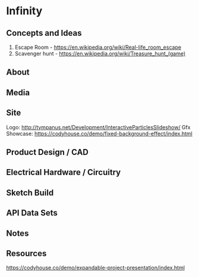 # Infinity

## Concepts and Ideas
1. Escape Room - https://en.wikipedia.org/wiki/Real-life_room_escape
2. Scavenger hunt - https://en.wikipedia.org/wiki/Treasure_hunt_(game)

## About

## Media

## Site
Logo: http://tympanus.net/Development/InteractiveParticlesSlideshow/
Gfx Showcase: https://codyhouse.co/demo/fixed-background-effect/index.html


## Product Design / CAD

## Electrical Hardware / Circuitry 

## Sketch Build

## API Data Sets

## Notes

## Resources



https://codyhouse.co/demo/expandable-project-presentation/index.html
